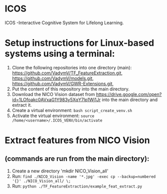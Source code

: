# ICOS
ICOS -Interactive Cognitive System for Lifelong Learning.  

# Setup instructions for Linux-based systems using a terminal:

1. Clone the following repositories into one directory (main):
  https://github.com/VadymV/TF_FeatureExtraction.git,
  https://github.com/VadymV/models.git,
  https://github.com/VadymV/GWR-Extensions.git,
2. Put the content of this repository into the main directory.
3. Download the NICO Vision dataset from https://drive.google.com/open?id=1LOfoakc0AVxaG1Y983y5XqY7Ip1Wj1Jr 
into the main directory and extract it.
3. Create a virtual environment: `bash script_create_venv.sh`
4. Activate the virtual environment: `source /home/<username>/.ICOS_VENV/bin/activate`
  
# Extract features from NICO Vision 
## (commands are run from the main directory):
1. Create a new directory 'mkdir NICO_Vision_all'
2. Run: `find ./NICO_Vision -name '*.jpg' -exec cp --backup=numbered '{}' ./NICO_Vision_all/ \;`
1. Run: `python ./TF_FeatureExtraction/example_feat_extract.py`

